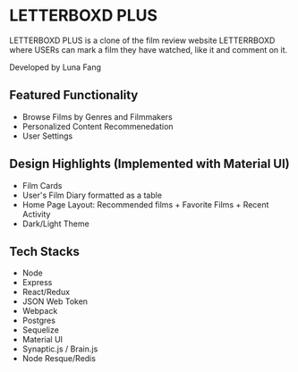 # LETTERBOXD PLUS
LETTERBOXD PLUS is a clone of the film review website LETTERRBOXD where USERs can mark a film they have watched, like it and comment on it.

Developed by Luna Fang

## Featured Functionality 
* Browse Films by Genres and Filmmakers
* Personalized Content Recommenedation 
* User Settings 

## Design Highlights (Implemented with Material UI)
* Film Cards
* User's Film Diary formatted as a table
* Home Page Layout: Recommended films + Favorite Films + Recent Activity
* Dark/Light Theme

## Tech Stacks
* Node
* Express
* React/Redux
* JSON Web Token 
* Webpack
* Postgres
* Sequelize
* Material UI
* Synaptic.js / Brain.js
* Node Resque/Redis

